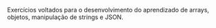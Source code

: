 Exercícios voltados para o desenvolvimento do aprendizado de arrays, objetos, manipulação de strings e JSON.
